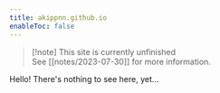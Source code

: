```yaml
---
title: akippnn.github.io
enableToc: false
---
```


> [!note] This site is currently unfinished  
> See [[notes/2023-07-30]] for more information.

Hello! There's nothing to see here, yet...